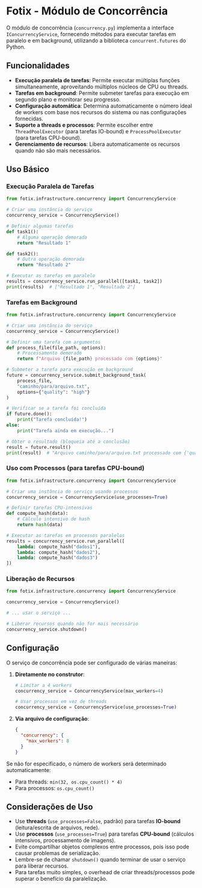 # Fotix - Módulo de Concorrência

O módulo de concorrência (`concurrency.py`) implementa a interface `IConcurrencyService`, fornecendo métodos para executar tarefas em paralelo e em background, utilizando a biblioteca `concurrent.futures` do Python.

## Funcionalidades

- **Execução paralela de tarefas**: Permite executar múltiplas funções simultaneamente, aproveitando múltiplos núcleos de CPU ou threads.
- **Tarefas em background**: Permite submeter tarefas para execução em segundo plano e monitorar seu progresso.
- **Configuração automática**: Determina automaticamente o número ideal de workers com base nos recursos do sistema ou nas configurações fornecidas.
- **Suporte a threads e processos**: Permite escolher entre `ThreadPoolExecutor` (para tarefas IO-bound) e `ProcessPoolExecutor` (para tarefas CPU-bound).
- **Gerenciamento de recursos**: Libera automaticamente os recursos quando não são mais necessários.

## Uso Básico

### Execução Paralela de Tarefas

```python
from fotix.infrastructure.concurrency import ConcurrencyService

# Criar uma instância do serviço
concurrency_service = ConcurrencyService()

# Definir algumas tarefas
def task1():
    # Alguma operação demorada
    return "Resultado 1"

def task2():
    # Outra operação demorada
    return "Resultado 2"

# Executar as tarefas em paralelo
results = concurrency_service.run_parallel([task1, task2])
print(results)  # ["Resultado 1", "Resultado 2"]
```

### Tarefas em Background

```python
from fotix.infrastructure.concurrency import ConcurrencyService

# Criar uma instância do serviço
concurrency_service = ConcurrencyService()

# Definir uma tarefa com argumentos
def process_file(file_path, options):
    # Processamento demorado
    return f"Arquivo {file_path} processado com {options}"

# Submeter a tarefa para execução em background
future = concurrency_service.submit_background_task(
    process_file, 
    "caminho/para/arquivo.txt", 
    options={"quality": "high"}
)

# Verificar se a tarefa foi concluída
if future.done():
    print("Tarefa concluída!")
else:
    print("Tarefa ainda em execução...")

# Obter o resultado (bloqueia até a conclusão)
result = future.result()
print(result)  # "Arquivo caminho/para/arquivo.txt processado com {'quality': 'high'}"
```

### Uso com Processos (para tarefas CPU-bound)

```python
from fotix.infrastructure.concurrency import ConcurrencyService

# Criar uma instância do serviço usando processos
concurrency_service = ConcurrencyService(use_processes=True)

# Definir tarefas CPU-intensivas
def compute_hash(data):
    # Cálculo intensivo de hash
    return hash(data)

# Executar as tarefas em processos paralelos
results = concurrency_service.run_parallel([
    lambda: compute_hash("dados1"),
    lambda: compute_hash("dados2"),
    lambda: compute_hash("dados3")
])
```

### Liberação de Recursos

```python
from fotix.infrastructure.concurrency import ConcurrencyService

concurrency_service = ConcurrencyService()

# ... usar o serviço ...

# Liberar recursos quando não for mais necessário
concurrency_service.shutdown()
```

## Configuração

O serviço de concorrência pode ser configurado de várias maneiras:

1. **Diretamente no construtor**:
   ```python
   # Limitar a 4 workers
   concurrency_service = ConcurrencyService(max_workers=4)
   
   # Usar processos em vez de threads
   concurrency_service = ConcurrencyService(use_processes=True)
   ```

2. **Via arquivo de configuração**:
   ```json
   {
     "concurrency": {
       "max_workers": 8
     }
   }
   ```

Se não for especificado, o número de workers será determinado automaticamente:
- Para threads: `min(32, os.cpu_count() * 4)`
- Para processos: `os.cpu_count()`

## Considerações de Uso

- Use **threads** (`use_processes=False`, padrão) para tarefas **IO-bound** (leitura/escrita de arquivos, rede).
- Use **processos** (`use_processes=True`) para tarefas **CPU-bound** (cálculos intensivos, processamento de imagens).
- Evite compartilhar objetos complexos entre processos, pois isso pode causar problemas de serialização.
- Lembre-se de chamar `shutdown()` quando terminar de usar o serviço para liberar recursos.
- Para tarefas muito simples, o overhead de criar threads/processos pode superar o benefício da paralelização.
